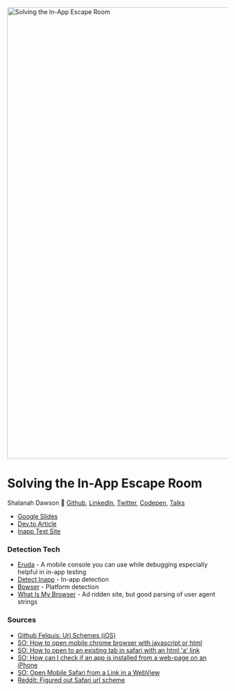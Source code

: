 <img width="1032" alt="Solving the In-App Escape Room" src="https://github.com/shalanah/talks/assets/14183660/1aaee877-369b-49d0-a210-40d9be1ffde4">

# Solving the In-App Escape Room

Shalanah Dawson 📍 <a target="_blank" href="https://github.com/shalanah">Github</a>, <a target="_blank" href="https://linkedin.com/in/shalanah">LinkedIn</a>, <a target="_blank" href="https://twitter.com/shalanahfaith">Twitter</a>, <a href="https://codepen.io/shalanah">Codepen</a>, <a href="https://github.com/shalanah/talks">Talks</a>

- [Google Slides](https://docs.google.com/presentation/d/1yZehD-vV_EJGyE3WBSfoEVgGf39kY0iR4qkMODHE2eE/edit?usp=sharing)
- [Dev.to Article](https://dev.to/shalanahfaith/stuck-in-web-view-2jn4)
- [Inapp Test Site](tbd)

### Detection Tech

- [Eruda](https://github.com/liriliri/eruda) - A mobile console you can use while debugging especially helpful in in-app testing
- [Detect Inapp](https://github.com/f2etw/detect-inapp) - In-app detection
- [Bowser](https://github.com/lancedikson/bowser) - Platform detection
- [What Is My Browser](https://explore.whatismybrowser.com/useragents/parse/) - Ad ridden site, but good parsing of user agent strings

### Sources

- [Github Felquis: Url Schemes (iOS)](https://gist.github.com/felquis/a08ee196747f71689dcb)
- [SO: How to open mobile chrome browser with javascript or html](https://stackoverflow.com/questions/39602334/how-to-open-mobile-chrome-browser-with-javascript-or-html/70066226#70066226)
- [SO: How to open to an existing tab in safari with an html 'a' link](https://stackoverflow.com/questions/56508457/how-to-open-to-an-existing-tab-in-safari-with-an-html-a-link/58562894#58562894)
- [SO: How can I check if an app is installed from a web-page on an iPhone](https://stackoverflow.com/a/13196998/2824643)
- [SO: Open Mobile Safari from a Link in a WebView](https://stackoverflow.com/questions/10390479/open-mobile-safari-from-a-link-in-a-webview)
- [Reddit: Figured out Safari url scheme](https://www.reddit.com/r/iOSProgramming/comments/tpuowz/figured_out_safari_url_scheme/)
